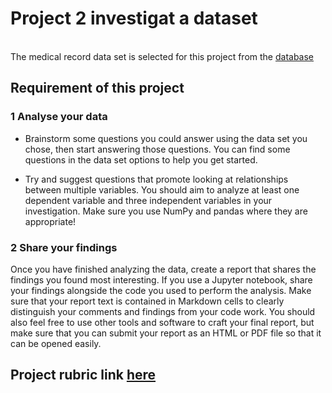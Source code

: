 # Project 2 investigat a dataset
\
The medical record data set is selected for this project from the [database](https://video.udacity-data.com/topher/2018/April/5ac7a08a_investigate-a-dataset-template.ipynb/investigate-a-dataset-template.ipynb.zip)


## Requirement of this project 
### 1 Analyse your data
* Brainstorm some questions you could answer using the data set you chose, then start answering those questions. You can find some questions in the data set options to help you get started.

* Try and suggest questions that promote looking at relationships between multiple variables. You should aim to analyze at least one dependent variable and three independent variables in your investigation. Make sure you use NumPy and pandas where they are appropriate!

### 2 Share your findings
Once you have finished analyzing the data, create a report that shares the findings you found most interesting. If you use a Jupyter notebook, share your findings alongside the code you used to perform the analysis. Make sure that your report text is contained in Markdown cells to clearly distinguish your comments and findings from your code work. You should also feel free to use other tools and software to craft your final report, but make sure that you can submit your report as an HTML or PDF file so that it can be opened easily.

## Project rubric link [here](https://review.udacity.com/#!/rubrics/107/view) 



